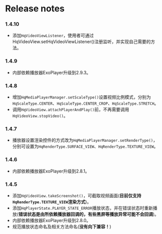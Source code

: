 # Release notes #

### 1.4.10 ###

* 添加`HqVideoViewListener`，使用者可通过HqVideoView.setHqVideoViewListener()注册监听，并实现自己需要的方法。

### 1.4.9 ###

* 内部依赖播放器ExoPlayer升级到2.9.3。

### 1.4.8 ###

* 增加`HqMediaPlayerManager.setScaleType()`设置视频比例模式，分别为`HqScaleType.CENTER`、`HqScaleType.CENTER_CROP`、`HqScaleType.STRETCH`。
* 调用`HqVideoView.attachPlayerAndPlay()`前，不再需要调用`HqVideoView.stopVideo()`。

### 1.4.7 ###

* 播放器设置渲染控件的方式改为`HqMediaPlayerManager.setRenderType()`，分别可设置为`HqRenderType.SURFACE_VIEW`、`HqRenderType.TEXTURE_VIEW`。

### 1.4.6 ###

* 内部依赖播放器ExoPlayer升级到2.8.1。

### 1.4.5 ###

* 添加`HqVideoView.takeScreenshot()`，可截取视频画面(**目前仅支持`HqRenderType.TEXTURE_VIEW`渲染方式**)。
* 添加`HqPlayerState.PLAYER_STATE_ERROR`播放状态，并在错误状态时重新播放(**错误状态是由所依赖播放器回调的，有些黑屏等播放异常可能不会回调**)。
* 内部依赖播放器ExoPlayer升级到2.8.0。
* 规范播放状态命名及相关方法命名(**没有向下兼容！**)